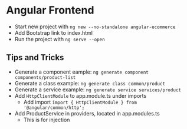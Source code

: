 # Angular Frontend  

- Start new project with `ng new --no-standalone angular-ecommerce`  
- Add Bootstrap link to index.html  
- Run the project with `ng serve --open`  

## Tips and Tricks  

- Generate a component eample: `ng generate component components/product-list`   
- Generate a class example: `ng generate class common/product`  
- Generate a service example: `ng generate service services/product`  
- Add `HttpClientModule` to app.module.ts under imports  
    - Add import 
    `import { HttpClientModule } from '@angular/common/http';`  
- Add ProductService in providers, located in app.modules.ts  
    - This is for injection  



